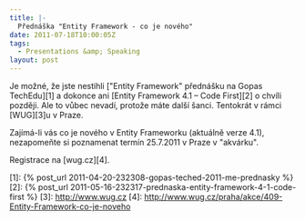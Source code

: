 ```yaml
---
title: |-
  Přednáška "Entity Framework - co je nového"
date: 2011-07-18T10:00:05Z
tags:
  - Presentations &amp; Speaking
layout: post
---
```

Je možné, že jste nestihli ["Entity Framework" přednášku na Gopas TechEdu][1] a dokonce ani [Entity Framework 4.1 – Code First][2] o chvíli později. Ale to vůbec nevadí, protože máte další šanci. Tentokrát v rámci [WUG][3]u v Praze.

Zajímá-li vás co je nového v Entity Frameworku (aktuálně verze 4.1), nezapomeňte si poznamenat termín 25.7.2011 v Praze v "akvárku".

Registrace na [wug.cz][4].

[1]: {% post_url 2011-04-20-232308-gopas-teched-2011-me-prednasky %}
[2]: {% post_url 2011-05-16-232317-prednaska-entity-framework-4-1-code-first %}
[3]: http://www.wug.cz
[4]: http://www.wug.cz/praha/akce/409-Entity-Framework-co-je-noveho